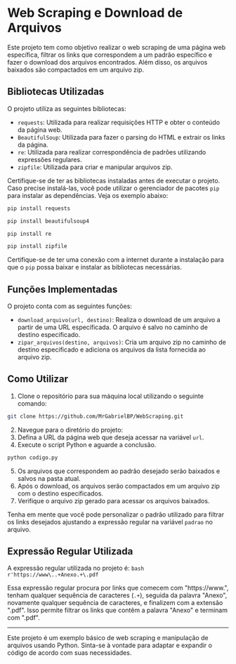 # Web Scraping e Download de Arquivos

Este projeto tem como objetivo realizar o web scraping de uma página web específica, filtrar os links que correspondem a um padrão específico e fazer o download dos arquivos encontrados. Além disso, os arquivos baixados são compactados em um arquivo zip.

## Bibliotecas Utilizadas

O projeto utiliza as seguintes bibliotecas:

- `requests`: Utilizada para realizar requisições HTTP e obter o conteúdo da página web.
- `BeautifulSoup`: Utilizada para fazer o parsing do HTML e extrair os links da página.
- `re`: Utilizada para realizar correspondência de padrões utilizando expressões regulares.
- `zipfile`: Utilizada para criar e manipular arquivos zip.

Certifique-se de ter as bibliotecas instaladas antes de executar o projeto. Caso precise instalá-las, você pode utilizar o gerenciador de pacotes `pip` para instalar as dependências. Veja os exemplo abaixo:

```bash
pip install requests
```
```bash
pip install beautifulsoup4
```
```bash
pip install re
```
```bash
pip install zipfile
```

Certifique-se de ter uma conexão com a internet durante a instalação para que o `pip` possa baixar e instalar as bibliotecas necessárias.

## Funções Implementadas

O projeto conta com as seguintes funções:

- `download_arquivo(url, destino)`: Realiza o download de um arquivo a partir de uma URL especificada. O arquivo é salvo no caminho de destino especificado.
- `zipar_arquivos(destino, arquivos)`: Cria um arquivo zip no caminho de destino especificado e adiciona os arquivos da lista fornecida ao arquivo zip.

## Como Utilizar

1. Clone o repositório para sua máquina local utilizando o seguinte comando:
```bash
git clone https://github.com/MrGabrielBP/WebScraping.git
```

2. Navegue para o diretório do projeto:
3. Defina a URL da página web que deseja acessar na variável `url`.
4. Execute o script Python e aguarde a conclusão.
```bash
python codigo.py
```
5. Os arquivos que correspondem ao padrão desejado serão baixados e salvos na pasta atual.
6. Após o download, os arquivos serão compactados em um arquivo zip com o destino especificados.
7. Verifique o arquivo zip gerado para acessar os arquivos baixados.

Tenha em mente que você pode personalizar o padrão utilizado para filtrar os links desejados ajustando a expressão regular na variável `padrao` no arquivo.

## Expressão Regular Utilizada

A expressão regular utilizada no projeto é:
`bash r'https://www\..+Anexo.+\.pdf`

Essa expressão regular procura por links que comecem com "https://www.", tenham qualquer sequência de caracteres (`.+`), seguida da palavra "Anexo", novamente qualquer sequência de caracteres, e finalizem com a extensão ".pdf". Isso permite filtrar os links que contêm a palavra "Anexo" e terminam com ".pdf".

---

Este projeto é um exemplo básico de web scraping e manipulação de arquivos usando Python. Sinta-se à vontade para adaptar e expandir o código de acordo com suas necessidades.
